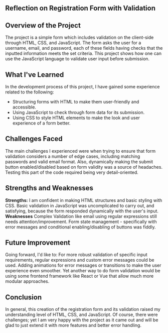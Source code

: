 ## Reflection on Registration Form with Validation

## Overview of the Project
The project is a simple form which includes validation on the client-side through HTML, CSS, and JavaScript. The form asks the user for a username, email, and password, each of these fields having checks that the inputted information meets the set criteria. This project shows how one can use the JavaScript language to validate user input before submission.

## What I've Learned
In the development process of this project, I have gained some experience related to the following: 
- Structuring forms with HTML to make them user-friendly and accessible.
- Using JavaScript to check through form data for its submission.
- Using CSS to style HTML elements to make the look and user experience of a form better.

## Challenges Faced
The main challenges I experienced were when trying to ensure that form validation considers a number of edge cases, including matching passwords and valid email format. Also, dynamically making the submit button enabled/disabled based on form validity was a source of headaches. Testing this part of the code required being very detail-oriented.

## Strengths and Weaknesses
**Strengths:**
I am confident in making HTML structures and basic styling with CSS.
Basic validation in JavaScript was uncomplicated to carry out, and satisfying, because the form responded dynamically with the user's input.
**Weaknesses**
Complex Validation like email using regular expressions still needs attention/improvement.
Form state management - specifically with error messages and conditional enabling/disabling of buttons was fiddly.

## Future Improvement
Going forward, I'd like to:
For more robust validation of specific input requirements, regular expressions and custom error messages could be used. Adding animations for error messages or transitions to make the user experience even smoother. Yet another way to do form validation would be using some frontend framework like React or Vue that allow much more modular approaches.

## Conclusion
In general, this creation of the registration form and its validation raised my understanding level of HTML, CSS, and JavaScript. Of course, there were challenges; yet I am very happy with the project as it came out and will be glad to just extend it with more features and better error handling.
